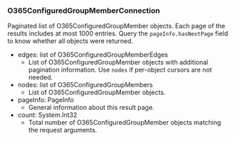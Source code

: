 ### O365ConfiguredGroupMemberConnection
Paginated list of O365ConfiguredGroupMember objects. Each page of the results includes at most 1000 entries. Query the `pageInfo.hasNextPage` field to know whether all objects were returned.

- edges: list of O365ConfiguredGroupMemberEdges
  - List of O365ConfiguredGroupMember objects with additional pagination information. Use `nodes` if per-object cursors are not needed.
- nodes: list of O365ConfiguredGroupMembers
  - List of O365ConfiguredGroupMember objects.
- pageInfo: PageInfo
  - General information about this result page.
- count: System.Int32
  - Total number of O365ConfiguredGroupMember objects matching the request arguments.
